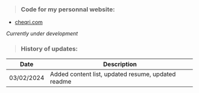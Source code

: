> ### Code for my personnal website:

- [cheqri.com](https://www.cheqri.com)

*Currently under development* 

> ### History of updates:

| Date | Description |
| ----------- | ----------- |
| 03/02/2024 | Added content list, updated resume, updated readme |


